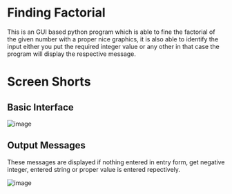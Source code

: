 # Finding Factorial
This is an GUI based python program which is able to fine the factorial of the given number with a proper nice graphics, it is also able to identify the input either you put the required integer value or any other in that case the program will display the respective message.

# Screen Shorts
## Basic Interface
![image](https://user-images.githubusercontent.com/63827449/185664686-6317a4d5-e4fe-4aab-90ab-3a87b980050b.png)

## Output Messages
These messages are displayed if nothing entered in entry form, get negative integer, entered string or proper value is entered repectively.

![image](https://user-images.githubusercontent.com/63827449/185664589-3d575936-000e-4c85-9db9-5af23bdeb27f.png)
